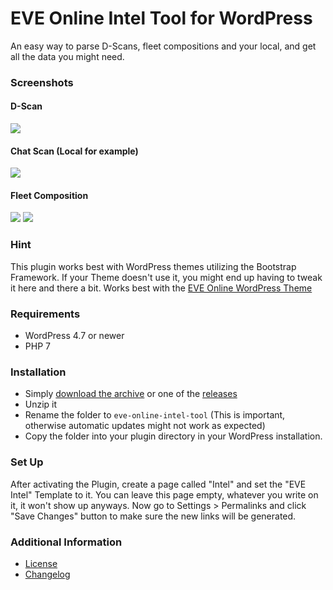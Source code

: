 # EVE Online Intel Tool for WordPress

An easy way to parse D-Scans, fleet compositions and your local, and get all the data you might need.

### Screenshots
#### D-Scan
![](images/d-scan.jpg)

#### Chat Scan (Local for example)
![](images/chat-scan.jpg)

#### Fleet Composition
![](images/fleet-comp-top.jpg)
![](images/fleet-comp-bottom.jpg)

### Hint
This plugin works best with WordPress themes utilizing the Bootstrap Framework. If your Theme doesn't use it, you might end up having to tweak it here and there a bit.
Works best with the [EVE Online WordPress Theme](https://github.com/ppfeufer/eve-online-wordpress-theme)

### Requirements
- WordPress 4.7 or newer
- PHP 7

### Installation
- Simply [download the archive](https://github.com/ppfeufer/eve-online-intel-tool/archive/master.zip) or one of the [releases](https://github.com/ppfeufer/eve-online-intel-tool/releases)
- Unzip it
- Rename the folder to `eve-online-intel-tool` (This is important, otherwise automatic updates might not work as expected)
- Copy the folder into your plugin directory in your WordPress installation.

### Set Up
After activating the Plugin, create a page called "Intel" and set the "EVE Intel" Template to it. You can leave this page empty, whatever you write on it, it won't show up anyways. Now go to Settings > Permalinks and click "Save Changes" button to make sure the new links will be generated.

### Additional Information
- [License](LICENSE)
- [Changelog](CHANGELOG.md)
